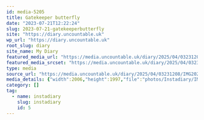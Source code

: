 ```yaml
---
id: media-5205
title: Gatekeeper butterfly
date: "2023-07-21T12:22:24"
slug: 2023-07-21-gatekeeperbutterfly
site: "https://diary.uncountable.uk"
wp_url: "https://diary.uncountable.uk"
root_slug: diary
site_name: My Diary
featured_media_url: "https://media.uncountable.uk/diary/2025/04/03231208/IMG20230721132224-edited.webp"
featured_media_srcset: "https://media.uncountable.uk/diary/2025/04/03231208/IMG20230721132224-edited-300x300.webp 300w, https://media.uncountable.uk/diary/2025/04/03231208/IMG20230721132224-edited-1024x1019.webp 1024w, https://media.uncountable.uk/diary/2025/04/03231208/IMG20230721132224-edited-150x150.webp 150w, https://media.uncountable.uk/diary/2025/04/03231208/IMG20230721132224-edited-640x637.webp 640w, https://media.uncountable.uk/diary/2025/04/03231208/IMG20230721132224-edited.webp 2006w"
type: media
source_url: "https://media.uncountable.uk/diary/2025/04/03231208/IMG20230721132224-edited.webp"
media_details: {"width":2006,"height":1997,"file":"photos/Instadiary/IMG20230721132224-edited.webp","filesize":165540,"sizes":{"medium":{"file":"IMG20230721132224-edited-300x300.webp","width":300,"height":300,"filesize":30282,"mime_type":"image/webp","source_url":"https://media.uncountable.uk/diary/2025/04/03231208/IMG20230721132224-edited-300x300.webp"},"large":{"file":"IMG20230721132224-edited-1024x1019.webp","width":1024,"height":1019,"filesize":134776,"mime_type":"image/webp","source_url":"https://media.uncountable.uk/diary/2025/04/03231208/IMG20230721132224-edited-1024x1019.webp"},"thumbnail":{"file":"IMG20230721132224-edited-150x150.webp","width":150,"height":150,"filesize":9800,"mime_type":"image/webp","source_url":"https://media.uncountable.uk/diary/2025/04/03231208/IMG20230721132224-edited-150x150.webp"},"mobwidth":{"file":"IMG20230721132224-edited-640x637.webp","width":640,"height":637,"filesize":79840,"mime_type":"image/webp","source_url":"https://media.uncountable.uk/diary/2025/04/03231208/IMG20230721132224-edited-640x637.webp"},"full":{"file":"IMG20230721132224-edited.webp","width":2006,"height":1997,"mime_type":"image/webp","source_url":"https://media.uncountable.uk/diary/2025/04/03231208/IMG20230721132224-edited.webp"}},"image_meta":{"aperture":"0","credit":"","camera":"","caption":"","created_timestamp":"0","copyright":"","focal_length":"0","iso":"0","shutter_speed":"0","title":"","orientation":"0","keywords":[]}}
category: []
tag:
  - name: instadiary
    slug: instadiary
    id: 5
---
```


